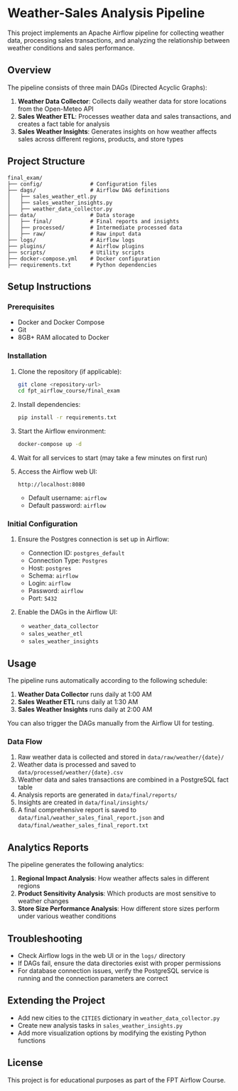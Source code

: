 # Weather-Sales Analysis Pipeline

This project implements an Apache Airflow pipeline for collecting weather data, processing sales transactions, and analyzing the relationship between weather conditions and sales performance.

## Overview

The pipeline consists of three main DAGs (Directed Acyclic Graphs):

1. **Weather Data Collector**: Collects daily weather data for store locations from the Open-Meteo API
2. **Sales Weather ETL**: Processes weather data and sales transactions, and creates a fact table for analysis
3. **Sales Weather Insights**: Generates insights on how weather affects sales across different regions, products, and store types

## Project Structure

```
final_exam/
├── config/               # Configuration files
├── dags/                 # Airflow DAG definitions
│   ├── sales_weather_etl.py
│   ├── sales_weather_insights.py
│   ├── weather_data_collector.py
├── data/                 # Data storage
│   ├── final/            # Final reports and insights
│   ├── processed/        # Intermediate processed data
│   ├── raw/              # Raw input data
├── logs/                 # Airflow logs
├── plugins/              # Airflow plugins
├── scripts/              # Utility scripts
├── docker-compose.yml    # Docker configuration
├── requirements.txt      # Python dependencies
```

## Setup Instructions

### Prerequisites

- Docker and Docker Compose
- Git
- 8GB+ RAM allocated to Docker

### Installation

1. Clone the repository (if applicable):
   ```bash
   git clone <repository-url>
   cd fpt_airflow_course/final_exam
   ```

2. Install dependencies:
   ```bash
   pip install -r requirements.txt
   ```

3. Start the Airflow environment:
   ```bash
   docker-compose up -d
   ```

4. Wait for all services to start (may take a few minutes on first run)

5. Access the Airflow web UI:
   ```
   http://localhost:8080
   ```
   - Default username: `airflow`
   - Default password: `airflow`

### Initial Configuration

1. Ensure the Postgres connection is set up in Airflow:
   - Connection ID: `postgres_default`
   - Connection Type: `Postgres`
   - Host: `postgres`
   - Schema: `airflow`
   - Login: `airflow`
   - Password: `airflow`
   - Port: `5432`

2. Enable the DAGs in the Airflow UI:
   - `weather_data_collector`
   - `sales_weather_etl`
   - `sales_weather_insights`

## Usage

The pipeline runs automatically according to the following schedule:

1. **Weather Data Collector** runs daily at 1:00 AM
2. **Sales Weather ETL** runs daily at 1:30 AM
3. **Sales Weather Insights** runs daily at 2:00 AM

You can also trigger the DAGs manually from the Airflow UI for testing.

### Data Flow

1. Raw weather data is collected and stored in `data/raw/weather/{date}/`
2. Weather data is processed and saved to `data/processed/weather/{date}.csv`
3. Weather data and sales transactions are combined in a PostgreSQL fact table
4. Analysis reports are generated in `data/final/reports/`
5. Insights are created in `data/final/insights/`
6. A final comprehensive report is saved to `data/final/weather_sales_final_report.json` and `data/final/weather_sales_final_report.txt`

## Analytics Reports

The pipeline generates the following analytics:

1. **Regional Impact Analysis**: How weather affects sales in different regions
2. **Product Sensitivity Analysis**: Which products are most sensitive to weather changes
3. **Store Size Performance Analysis**: How different store sizes perform under various weather conditions

## Troubleshooting

- Check Airflow logs in the web UI or in the `logs/` directory
- If DAGs fail, ensure the data directories exist with proper permissions
- For database connection issues, verify the PostgreSQL service is running and the connection parameters are correct

## Extending the Project

- Add new cities to the `CITIES` dictionary in `weather_data_collector.py`
- Create new analysis tasks in `sales_weather_insights.py`
- Add more visualization options by modifying the existing Python functions

## License

This project is for educational purposes as part of the FPT Airflow Course.

